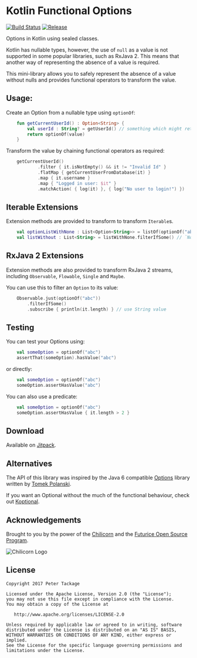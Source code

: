 # Kotlin Functional Options

[![Build Status](https://travis-ci.org/peter-tackage/kotlin-options.svg?branch=master)](https://travis-ci.org/peter-tackage/kotlin-options) [![Release](https://jitpack.io/v/peter-tackage/kotlin-options.svg)](https://jitpack.io/#peter-tackage/kotlin-options)

Options in Kotlin using sealed classes.

Kotlin has nullable types, however, the use of `null` as a value is not supported in some popular libraries, such as RxJava 2. This means that another way of representing the absence of a value is required.

This mini-library allows you to safely represent the absence of a value without nulls and provides functional operators to transform the value.

## Usage:

Create an Option from a nullable type using `optionOf`:
 
```Kotlin
    fun getCurrentUserId() : Option<String> {
        val userId : String? = getUserId() // something which might return null
        return optionOf(value)
    }
```

Transform the value by chaining functional operators as required:

```Kotlin
    getCurrentUserId()
            .filter { it.isNotEmpty() && it != "Invalid Id" }
            .flatMap { getCurrentUserFromDatabase(it) }
            .map { it.username }
            .map { "Logged in user: $it" }
            .matchAction( { log(it) }, { log("No user to login!") })
```

## Iterable Extensions

Extension methods are provided to transform to transform `Iterable`s.

```Kotlin
    val optionListWithNone : List<Option<String>> = listOf(optionOf("abc"), None) 
    val listWithout : List<String> = listWithNone.filterIfSome() // `None` elements removed
```

## RxJava 2 Extensions

Extension methods are also provided to transform RxJava 2 streams, including `Observable`, `Flowable`, `Single` and `Maybe`.

You can use this to filter an `Option` to its value:

```Kotlin
    Observable.just(optionOf("abc"))
        .filterIfSome()
        .subscribe { println(it.length) } // use String value
```

## Testing

You can test your Options using: 

```Kotlin
    val someOption = optionOf("abc") 
    assertThat(someOption).hasValue("abc")
```

or directly:

```Kotlin
    val someOption = optionOf("abc")  
    someOption.assertHasValue("abc")
```
    
You can also use a predicate:

```Kotlin
    val someOption = optionOf("abc")   
    someOption.assertHasValue { it.length > 2 }
```
    
## Download

Available on [Jitpack](https://jitpack.io/#peter-tackage/kotlin-options/0.7).

## Alternatives

The API of this library was inspired by the Java 6 compatible [Options](https://github.com/tomaszpolanski/Options) library written by [Tomek Polanski](https://twitter.com/tpolansk).

If you want an Optional without the much of the functional behaviour, check out [Koptional](https://github.com/gojuno/koptional).

## Acknowledgements

Brought to you by the power of the [Chilicorn](http://spiceprogram.org/chilicorn-history/) and the [Futurice Open Source Program](http://spiceprogram.org/).

![Chilicorn Logo](https://raw.githubusercontent.com/futurice/spiceprogram/gh-pages/assets/img/logo/chilicorn_no_text-256.png)
## License

    Copyright 2017 Peter Tackage

    Licensed under the Apache License, Version 2.0 (the "License");
    you may not use this file except in compliance with the License.
    You may obtain a copy of the License at

       http://www.apache.org/licenses/LICENSE-2.0

    Unless required by applicable law or agreed to in writing, software
    distributed under the License is distributed on an "AS IS" BASIS,
    WITHOUT WARRANTIES OR CONDITIONS OF ANY KIND, either express or implied.
    See the License for the specific language governing permissions and
    limitations under the License.

